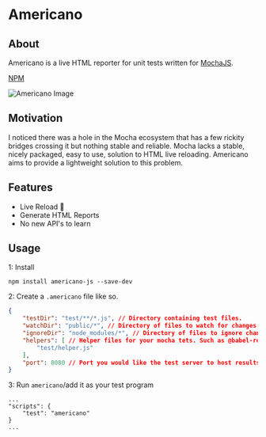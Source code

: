 # Americano
## About
Americano is a live HTML reporter for unit tests written for [MochaJS](https://mochajs.org/).

[NPM](https://www.npmjs.com/package/americano-js)

![Americano Image](https://i.imgur.com/4Yc1FZk.png)

## Motivation
I noticed there was a hole in the Mocha ecosystem that has a few rickity bridges crossing it but nothing stable and reliable. Mocha lacks a stable, nicely packaged, easy to use, solution to HTML live reloading. Americano aims to provide a lightweight solution to this problem.

## Features
* Live Reload 🥳
* Generate HTML Reports
* No new API's to learn

## Usage

1: Install 
```
npm install americano-js --save-dev
```
2: Create a `.americano` file like so.
```json
{
    "testDir": "test/**/*.js", // Directory containing test files.
    "watchDir": "public/*", // Directory of files to watch for changes.
    "ignoreDir": "node_modules/*", // Directory of files to ignore changes in (Optional)
    "helpers": [ // Helper files for your mocha tets. Such as @babel-register or setting up JSDOM.
        "test/helper.js"
    ],
    "port": 8080 // Port you would like the test server to host results at.
}
```
3: Run `americano`/add it as your test program
```
...
"scripts": {
    "test": "americano"
}
...
```